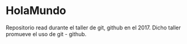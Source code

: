 # HolaMundo
Repositorio read durante el taller de git, github en el 2017. Dicho taller promueve el uso de git - github.
